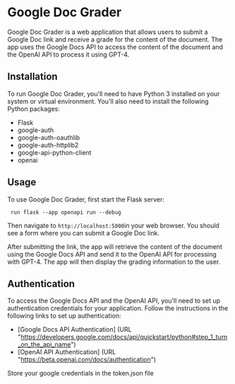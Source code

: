 # Google Doc Grader

Google Doc Grader is a web application that allows users to submit a Google Doc link and receive a grade for the content of the document. The app uses the Google Docs API to access the content of the document and the OpenAI API to process it using GPT-4.

## Installation
To run Google Doc Grader, you'll need to have Python 3 installed on your system or virtual environment. You'll also need to install the following Python packages:

- Flask
- google-auth
- google-auth-oauthlib
- google-auth-httplib2
- google-api-python-client
- openai

## Usage

To use Google Doc Grader, first start the Flask server:

`` run flask --app openapi run --debug``

Then navigate to `http://localhost:5000`in your web browser. You should see a form where you can submit a Google Doc link.

After submitting the link, the app will retrieve the content of the document using the Google Docs API and send it to the OpenAI API for processing with GPT-4. The app will then display the grading information to the user.


## Authentication
To access the Google Docs API and the OpenAI API, you'll need to set up authentication credentials for your application. Follow the instructions in the following links to set up authentication:

- [Google Docs API Authentication] (URL "https://developers.google.com/docs/api/quickstart/python#step_1_turn_on_the_api_name")
- [OpenAI API Authentication] (URL "https://beta.openai.com/docs/authentication")

Store your google credentials in the token.json file